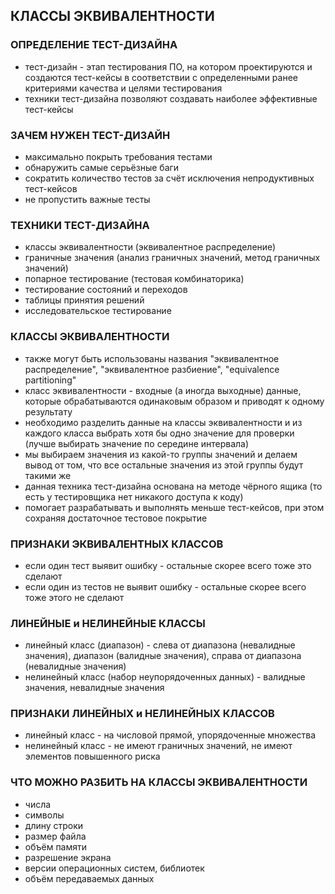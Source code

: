 ## КЛАССЫ ЭКВИВАЛЕНТНОСТИ

### ОПРЕДЕЛЕНИЕ ТЕСТ-ДИЗАЙНА
* тест-дизайн - этап тестирования ПО, на котором проектируются и создаются тест-кейсы в соответствии с определенными ранее критериями качества и целями тестирования
* техники тест-дизайна позволяют создавать наиболее эффективные тест-кейсы

### ЗАЧЕМ НУЖЕН ТЕСТ-ДИЗАЙН
* максимально покрыть требования тестами
* обнаружить самые серьёзные баги
* сократить количество тестов за счёт исключения непродуктивных тест-кейсов
* не пропустить важные тесты

### ТЕХНИКИ ТЕСТ-ДИЗАЙНА
* классы эквивалентности (эквивалентное распределение)
* граничные значения (анализ граничных значений, метод граничных значений)
* попарное тестирование (тестовая комбинаторика)
* тестирование состояний и переходов
* таблицы принятия решений
* исследовательское тестирование

### КЛАССЫ ЭКВИВАЛЕНТНОСТИ
* также могут быть использованы названия "эквивалентное распределение", "эквивалентное разбиение", "equivalence partitioning"
* класс эквивалентности - входные (а иногда выходные) данные, которые обрабатываются одинаковым образом и приводят к одному результату
* необходимо разделить данные на классы эквивалентности и из каждого класса выбрать хотя бы одно значение для проверки (лучше выбирать значение по середине интервала)
* мы выбираем значения из какой-то группы значений и делаем вывод от том, что все остальные значения из этой группы будут такими же
* данная техника тест-дизайна основана на методе чёрного ящика (то есть у тестировщика нет никакого доступа к коду)
* помогает разрабатывать и выполнять меньше тест-кейсов, при этом сохраняя достаточное тестовое покрытие

### ПРИЗНАКИ ЭКВИВАЛЕНТНЫХ КЛАССОВ
* если один тест выявит ошибку - остальные скорее всего тоже это сделают
* если один из тестов не выявит ошибку - остальные скорее всего тоже этого не сделают

### ЛИНЕЙНЫЕ и НЕЛИНЕЙНЫЕ КЛАССЫ
* линейный класс (диапазон) - слева от диапазона (невалидные значения), диапазон (валидные значения), справа от диапазона (невалидные значения)
* нелинейный класс (набор неупорядоченных данных) - валидные значения, невалидные значения

### ПРИЗНАКИ ЛИНЕЙНЫХ и НЕЛИНЕЙНЫХ КЛАССОВ
* линейный класс - на числовой прямой, упорядоченные множества
* нелинейный класс - не имеют граничных значений, не имеют элементов повышенного риска

### ЧТО МОЖНО РАЗБИТЬ НА КЛАССЫ ЭКВИВАЛЕНТНОСТИ
* числа
* символы
* длину строки
* размер файла
* объём памяти
* разрешение экрана
* версии операционных систем, библиотек
* объём передаваемых данных
